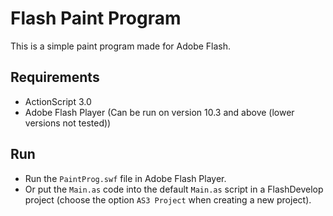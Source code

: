 # Flash Paint Program
This is a simple paint program made for Adobe Flash.

## Requirements
- ActionScript 3.0
- Adobe Flash Player (Can be run on version 10.3 and above (lower versions not tested))

## Run

- Run the `PaintProg.swf` file in Adobe Flash Player.
- Or put the `Main.as` code into the default `Main.as` script in a FlashDevelop project (choose the option `AS3 Project` when creating a new project).
